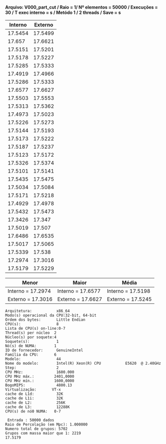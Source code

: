 **Arquivo: V000_part_cut / Raio = 1/ Nº elementos = 50000 / Execuções = 30 / T exec interno = s / Metódo 1 / 2 threads / Save = s**
 
| Interno | Externo |
|---------| ------- |
|17.5454|17.5499|
|17.657|17.6621|
|17.5151|17.5201|
|17.5178|17.5227|
|17.5285|17.5333|
|17.4919|17.4966|
|17.5286|17.5333|
|17.6577|17.6627|
|17.5503|17.5553|
|17.5313|17.5362|
|17.4973|17.5023|
|17.5226|17.5273|
|17.5144|17.5193|
|17.5173|17.5222|
|17.5187|17.5237|
|17.5123|17.5172|
|17.5326|17.5374|
|17.5101|17.5141|
|17.5435|17.5475|
|17.5034|17.5084|
|17.5171|17.5218|
|17.4929|17.4978|
|17.5432|17.5473|
|17.3426|17.347|
|17.5019|17.507|
|17.6486|17.6535|
|17.5017|17.5065|
|17.5339|17.538|
|17.2974|17.3016|
|17.5179|17.5229|

|Menor|Maior|Média|
|------|------|------|
|Interno = 17.2974|Interno = 17.6577|Interno = 17.5198|
|Externo = 17.3016|Externo = 17.6627|Externo = 17.5245|
```<code>
Arquitetura:           x86_64
Modo(s) operacional da CPU:32-bit, 64-bit
Ordem dos bytes:       Little Endian
CPU(s):                8
Lista de CPU(s) on-line:0-7
Thread(s) per núcleo  2
Núcleo(s) por soquete:4
Soquete(s):            1
Nó(s) de NUMA:        1
ID de fornecedor:      GenuineIntel
Família da CPU:       6
Modelo:                44
Nome do modelo:        Intel(R) Xeon(R) CPU           E5620  @ 2.40GHz
Step:                  2
CPU MHz:               1600.000
CPU MHz máx.:         2401,0000
CPU MHz mín.:         1600,0000
BogoMIPS:              4800.13
Virtualização:       VT-x
cache de L1d:          32K
cache de L1i:          32K
cache de L2:           256K
cache de L3:           12288K
CPU(s) de nó0 NUMA:   0-7

 Entrada : 50000 dados
Raio de Percolação (em Mpc): 1.000000
Numero total de grupos: 5702 
Grupos com massa maior que 1: 2219 
17.5179
